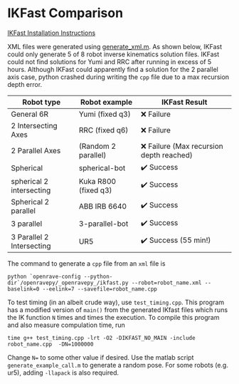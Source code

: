 # IKFast Comparison

[IKFast Installation Instructions](https://github.com/rpiRobotics/installation-tutorials/blob/main/ikfast.md)

XML files were generated using [generate_xml.m](/matlab/ikfast/generate_xml.m). As shown below, IKFast could only generate 5 of 8 robot inverse kinematics solution files.
IKFast could not find solutions for Yumi and RRC after running in excess of 5 hours. Although IKFast could apparently find a solution for the 2 parallel axis case, 
python crashed during writing the `cpp` file due to a max recursion depth error.

Robot type                | Robot example           | IKFast Result
---                       | ---                     | ---
General 6R                | Yumi (fixed q3)         | :x: Failure
2 Intersecting Axes       | RRC (fixed q6)          | :x: Failure
2 Parallel Axes           | (Random 2 parallel)     | :x: Failure (Max recursion depth reached)
Spherical                 | spherical-bot           | :heavy_check_mark: Success
spherical 2 intersecting  | Kuka R800 (fixed q3)    | :heavy_check_mark: Success
Spherical 2 parallel      | ABB IRB 6640            | :heavy_check_mark: Success
3 parallel                | 3-parallel-bot          | :heavy_check_mark: Success
3 Parallel 2 Intersecting | UR5                     | :heavy_check_mark: Success (55 min!)

The command to generate a `cpp` file from an `xml` file is

```
python `openrave-config --python-dir`/openravepy/_openravepy_/ikfast.py --robot=robot_name.xml --baselink=0 --eelink=7 --savefile=robot_name.cpp
```

To test timing (in an albeit crude way), use `test_timing.cpp`. This program has a modified version of `main()` from the generated IKfast files which runs the IK function `N` times and times the execution.
To compile this program and also measure compulation time, run
```
time g++ test_timing.cpp -lrt -O2 -DIKFAST_NO_MAIN -include robot_name.cpp  -DN=1000000
```
Change `N=` to some other value if desired. Use the matlab script `generate_example_call.m` to generate a random pose.
For some robots (e.g. ur5), adding `-llapack` is also required.